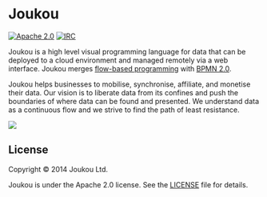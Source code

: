 Joukou
======
[![Apache 2.0](http://img.shields.io/badge/License-Apache%202.0-brightgreen.svg)](#license)  [![IRC](http://img.shields.io/badge/IRC-%23joukou-blue.svg)](http://webchat.freenode.net/?channels=joukou)

Joukou is a high level visual programming language for data that can be
deployed to a cloud environment and managed remotely via a web interface. Joukou
merges [flow-based programming](http://www.jpaulmorrison.com/fbp/) with
[BPMN 2.0](http://www.bpmn.org/). 

Joukou helps businesses to mobilise, synchronise, affiliate, and monetise their
data. Our vision is to liberate data from its confines and push the boundaries
of where data can be found and presented. We understand data as a continuous
flow and we strive to find the path of least resistance.

![](http://media.giphy.com/media/vfGTy9euRZIf6/giphy.gif)

## License

Copyright &copy; 2014 Joukou Ltd.

Joukou is under the Apache 2.0 license. See the
[LICENSE](LICENSE) file for details.
